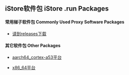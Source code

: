## iStore软件包 iStore .run Packages

#### 常用梯子软件包 Commonly Used Proxy Software Packages

* [请到releases下载](https://github.com/bcseputetto/Are-u-ok/releases)


#### 其它软件包 Other Packages

* [aarch64_cortex-a53平台](./apps/README.md)

* [x86_64平台](./x86/README.md)

